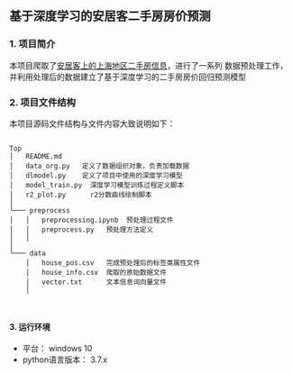 ## 基于深度学习的安居客二手房房价预测

### 1. **项目简介**

本项目爬取了[安居客上的上海地区二手房信息](https://shanghai.anjuke.com/sale/?from=navigation)，进行了一系列
数据预处理工作，并利用处理后的数据建立了基于深度学习的二手房房价回归预测模型

### 2. **项目文件结构**

本项目源码文件结构与文件内容大致说明如下：

```

Top
│   README.md
│   data_org.py   定义了数据组织对象，负责加载数据    
│   dlmodel.py    定义了项目中使用的深度学习模型 
│   model_train.py  深度学习模型训练过程定义脚本
│   r2_plot.py      r2分数曲线绘制脚本   
│   
└─── preprocess
│   │   preprocessing.ipynb  预处理过程文件
│   │   preprocess.py   预处理方法定义
│   │
│
└─── data
    │   house_pos.csv   完成预处理后的标签类属性文件
    │   house_info.csv  爬取的原始数据文件
    │   vector.txt      文本信息词向量文件
    │



```

#### 3. 运行环境

+ 平台： windows 10 
+ python语言版本： 3.7.x
  